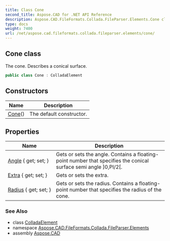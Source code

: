 ```yaml
---
title: Class Cone
second_title: Aspose.CAD for .NET API Reference
description: Aspose.CAD.FileFormats.Collada.FileParser.Elements.Cone class. The cone. Describes a conical surface
type: docs
weight: 7400
url: /net/aspose.cad.fileformats.collada.fileparser.elements/cone/
---
```

## Cone class

The cone. Describes a conical surface.

```csharp
public class Cone : ColladaElement
```

## Constructors

| Name | Description |
| --- | --- |
| [Cone](cone/)() | The default constructor. |

## Properties

| Name | Description |
| --- | --- |
| [Angle](../../aspose.cad.fileformats.collada.fileparser.elements/cone/angle/) { get; set; } | Gets or sets the angle. Contains a floating-point number that specifies the conical surface semi angle ]0,PI/2[. |
| [Extra](../../aspose.cad.fileformats.collada.fileparser.elements/cone/extra/) { get; set; } | Gets or sets the extra. |
| [Radius](../../aspose.cad.fileformats.collada.fileparser.elements/cone/radius/) { get; set; } | Gets or sets the radius. Contains a floating-point number that specifies the radius of the cone. |

### See Also

* class [ColladaElement](../colladaelement/)
* namespace [Aspose.CAD.FileFormats.Collada.FileParser.Elements](../../aspose.cad.fileformats.collada.fileparser.elements/)
* assembly [Aspose.CAD](../../)


